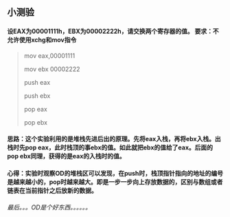 ## 小测验
#### 设EAX为00001111h，EBX为00002222h，请交换两个寄存器的值。 要求：不允许使用xchg和mov指令
> mov eax,00001111
> 
> mov ebx 00002222
> 
> push eax
> 
> push ebx
> 
> pop eax
> 
> pop ebx

#### 思路：这个实验利用的是堆栈先进后出的原理。先将eax入栈，再将ebx入栈。出栈时先pop eax，此时栈顶的事ebx的值。如此就把ebx的值给了eax。后面的pop ebx同理，获得的是eax的入栈时的值。

#### 心得：实验时观察OD的堆栈区可以发现，在push时，栈顶指针指向的地址的编号是越来越小的，pop时越来越大。即是一步一步向上存放数据的，区别与数组或者链表在当前指针之后放新的数据。



###### 最后。。。OD是个好东西。。。。。。
